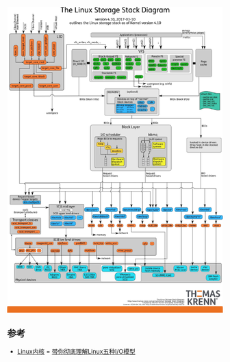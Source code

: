 ![](/static/images/2205/p001.jpeg)

## 参考

- [Linux内核](https://zh.wikipedia.org/zh-sg/Linux%E5%86%85%E6%A0%B8)
= [带你彻底理解Linux五种I/O模型](https://wiyi.org/linux-io-model.html)
